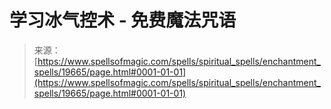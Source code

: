 <!--yml

category: 未分类

date: 2024-06-12 19:01:51

-->

# 学习冰气控术 - 免费魔法咒语

> 来源：[https://www.spellsofmagic.com/spells/spiritual_spells/enchantment_spells/19665/page.html#0001-01-01](https://www.spellsofmagic.com/spells/spiritual_spells/enchantment_spells/19665/page.html#0001-01-01)
